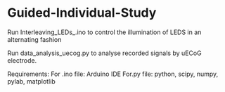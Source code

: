 # Guided-Individual-Study
Run Interleaving_LEDs_.ino to control the illumination of LEDS in an alternating fashion

Run data_analysis_uecog.py to analyse recorded signals by uECoG electrode. 

Requirements:
For .ino file: Arduino IDE
For.py file: python, scipy, numpy, pylab, matplotlib
